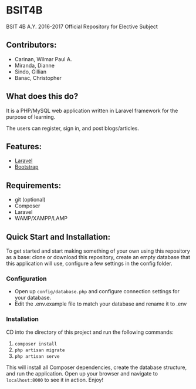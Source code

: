 # BSIT4B

BSIT 4B A.Y. 2016-2017 Official Repository for Elective Subject

## Contributors:
- Carinan, Wilmar Paul A.
- Miranda, Dianne
- Sindo, Gillian
- Banac, Christopher

## What does this do?
It is a PHP/MySQL web application written in Laravel framework for the purpose of learning.

The users can register, sign in, and post blogs/articles.

## Features:
- [Laravel][1]
- [Bootstrap][2]

## Requirements:
- git (optional)
- Composer
- Laravel
- WAMP/XAMPP/LAMP

## Quick Start and Installation:

To get started and start making something of your own using this repository as a base: clone or download this repository, create an empty database that this application will use, configure a few settings in the config folder.

### Configuration

- Open up `config/database.php` and configure connection settings for your database.
- Edit the .env.example file to match your database and rename it to .env

### Installation

CD into the directory of this project and run the following commands:

1. `composer install`
2. `php artisan migrate`
3. `php artisan serve`

This will install all Composer dependencies, create the database structure, and run the application. Open up your browser and navigate to `localhost:8000` to see it in action. Enjoy!

[1]: https://laravel.com
[2]: http://getbootstrap.com